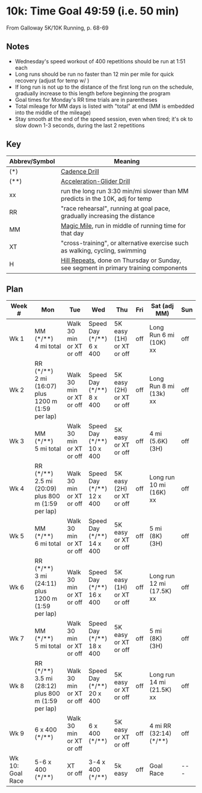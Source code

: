 # 10k: Time Goal 49:59 (i.e. 50 min)

From Galloway 5K/10K Running, p. 68-69

## Notes
- Wednesday's speed workout of 400 repetitions should be run at 1:51 each
- Long runs should be run no faster than 12 min per mile for quick recovery (adjust for temp w/ )
- If long run is not up to the distance of the first long run on the schedule, gradually increase to this length before beginning the program
- Goal times for Monday's RR time trials are in parentheses
- Total mileage for MM days is listed with "total" at end (MM is embedded into the middle of the mileage)
- Stay smooth at the end of the speed session, even when tired; it's ok to slow down 1-3 seconds, during the last 2 repetitions

## Key

| Abbrev/Symbol | Meaning |
|---|---|
| (*) | [Cadence Drill](../drills/cadence_drill.md) |
| (**) | [Acceleration-Glider Drill](../drills/acceleration_glider_drill.md) |
| xx | run the long run 3:30 min/mi slower than MM predicts in the 10K, adj for temp |
| RR | "race rehearsal", running at goal pace, gradually increasing the distance |
| MM | [Magic Mile](../drills/pacing__magic_mile.md), run in middle of running time for that day |
| XT | "cross-training", or alternative exercise such as walking, cycling, swimming |
| H | [Hill Repeats](../drills/hill_repeats.md), done on Thursday or Sunday, see segment in primary training components |

## Plan

| Week # | Mon | Tue | Wed | Thu | Fri | Sat (adj MM) | Sun |
|---|---|---|---|---|---|---|---|
| Wk 1 | MM (*/**)<br>4 mi total | Walk 30 min<br>or XT<br>or off | Speed Day<br>(*/**)<br>6 x 400  | 5K easy (1H)<br>or XT<br>or off | off | Long Run 6 mi (10K)<br>xx | off |
| Wk 2 | RR (*/**)<br>2 mi (16:07)<br>plus 1200 m (1:59 per lap)  | Walk 30 min<br>or XT<br>or off | Speed Day<br>(*/**)<br>8 x 400  | 5K easy (2H)<br>or XT<br>or off | off | Long Run 8 mi (13k)<br>xx | off |
| Wk 3 | MM (*/**)<br>5 mi total | Walk 30 min<br>or XT<br>or off | Speed Day<br>(*/**)<br>10 x 400 | 5K easy<br>or XT<br>or off | off | 4 mi (5.6K)<br>(3H) | off |
| Wk 4 | RR (*/**)<br>2.5 mi (20:09)<br>plus 800 m (1:59 per lap) | Walk 30 min<br>or XT<br>or off | Speed Day<br>(*/**)<br>12 x 400 | 5K easy (2H)<br>or XT<br>or off | off | Long run 10 mi (16K)<br>xx | off |
| Wk 5 | MM (*/**)<br>6 mi total | Walk 30 min<br>or XT<br>or off | Speed Day<br>(*/**)<br>14 x 400 | 5K easy<br>or XT<br>or off | off | 5 mi (8K)<br>(3H) | off |
| Wk 6 | RR (*/**)<br>3 mi (24:11)<br>plus 1200 m (1:59 per lap)  | Walk 30 min<br>or XT<br>or off | Speed Day<br>(*/**)<br>16 x 400 | 5K easy (1H)<br>or XT<br>or off | off | Long run 12 mi (17.5K)<br>xx | off |
| Wk 7 | MM (*/**)<br>5 mi total | Walk 30 min<br>or XT<br>or off | Speed Day<br>(*/**)<br>18 x 400 | 5K easy<br>or XT<br>or off | off | 5 mi (8K)<br>(3H) | off |
| Wk 8 | RR (*/**)<br>3.5 mi (28:12)<br>plus 800 m (1:59 per lap) | Walk 30 min<br>or XT<br>or off | Speed Day<br>(*/**)<br>20 x 400 | 5K easy<br>or XT<br>or off | off | Long run 14 mi (21.5K)<br>xx | off |
| Wk 9 | 6 x 400<br>(*/**) | Walk 30 min<br>or XT<br>or off | 6 x 400<br>(*/**) | 5K easy<br>or XT<br>or off | off | 4 mi RR (32:14)<br>(*/**) | off |
| Wk 10: Goal Race | 5-6 x 400<br>(*/**) | XT<br>or off | 3-4 x 400<br>(*/**) | 5k easy | off | Goal Race | --- |
